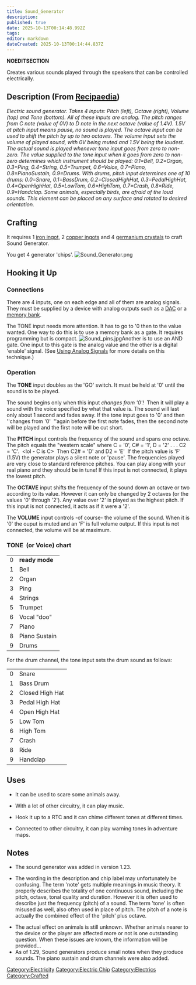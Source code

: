 ```yaml
---
title: Sound_Generator
description: 
published: true
date: 2025-10-13T00:14:48.992Z
tags: 
editor: markdown
dateCreated: 2025-10-13T00:14:44.837Z
---
```


__NOEDITSECTION__

Creates various sounds played through the speakers that can be
controlled electrically.

## Description (From [Recipaedia](.. "wikilink"))

*Electric sound generator. Takes 4 inputs: Pitch (left), Octave (right),
Volume (top) and Tone (bottom). All of these inputs are analog. The
pitch ranges from C note (value of 0V) to D note in the next octave
(value of 1.4V). 1.5V at pitch input means pause, no sound is played.
The octave input can be used to shift the pitch by up to two octaves.
The volume input sets the volume of played sound, with 0V being muted
and 1.5V being the loudest. The actual sound is played whenever tone
input goes from zero to non-zero. The value supplied to the tone input
when it goes from zero to non-zero determines which instrument should be
played: 0.1=Bell, 0.2=Organ, 0.3=Ping, 0.4=String, 0.5=Trumpet,
0.6=Voice, 0.7=Piano, 0.8=PianoSustain, 0.9=Drums. With drums, pitch
input determines one of 10 drums: 0.0=Snare, 0.1=BassDrum,
0.2=ClosedHighHat, 0.3=PedalHighHat, 0.4=OpenHighHat, 0.5=LowTom,
0.6=HighTom, 0.7=Crash, 0.8=Ride, 0.9=Handclap. Some animals, especially
birds, are afraid of the loud sounds. This element can be placed on any
surface and rotated to desired orientation.*

## Crafting

It requires 1 [iron ingot](Iron_Ingot "wikilink"), 2 [copper
ingots](Copper_Ingot "wikilink") and 4 [germanium
crystals](Germanium_Crystals "wikilink") to craft Sound Generator.

You get 4 generator 'chips'. ![Sound_Generator.png](Sound_Generator.png
"Sound_Generator.png")

## Hooking it Up

### Connections

There are 4 inputs, one on each edge and all of them are analog signals.
They must be supplied by a device with analog outputs such as a
[DAC](Digital_to_Analog_Converter.md "wikilink") or a [memory
bank](Memory_Bank.md "wikilink").

The TONE input needs more attention. It has to go to '0 then to the
value wanted. One way to do this is to use a memory bank as a gate. It
requires programming but is compact. ![Sound_pins.jpg](Sound_pins.jpg
"Sound_pins.jpg")Another is to use an AND gate. One input to this gate
is the analog value and the other is a digital 'enable' signal. (See
[Using Analog Signals](Using_Analog_Signals "wikilink") for more details
on this technique.)

### Operation

The **TONE** input doubles as the 'GO' switch. It must be held at '0'
until the sound is to be played.

The sound begins only when this input *changes from '0'\!*  Then it will
play a sound with the voice specified by what that value is.
<see table below> The sound will last only about 1 second and fades
away. If the tone input goes to '0' and then ''changes from '0'  ''again
before the first note fades, then the second note will be played and the
first note will be cut short.

The **PITCH** input controls the frequency of the sound and spans one
octave. The pitch equals the "western scale" where C = '0', C\# = '1', D
= '2' . . . C2 = 'C'.  \<lol - C is C\>  Then C2\# = 'D' and D2 = 'E' 
If the pitch value is 'F' (1.5V) the generator plays a silent note or
'pause'. The frequencies played are very close to standard reference
pitches. You can play along with your real piano and they should be in
tune\! If this input is not connected, it plays the lowest pitch.

The **OCTAVE** input shifts the frequency of the sound down an octave or
two according to its value. However it can only be changed by 2 octaves
(or the values '0' through '2'). Any value over '2' is played as the
highest pitch. If this input is not connected, it acts as if it were a
'2'.

The **VOLUME** input controls -of course- the volume of the sound. When
it is '0' the ouput is muted and an 'F' is full volume output. If this
input is not connected, the volume will be at maximum.

### TONE  (or Voice) chart

|   |                |
| - | -------------- |
| 0 | **ready mode** |
| 1 | Bell           |
| 2 | Organ          |
| 3 | Ping           |
| 4 | Strings        |
| 5 | Trumpet        |
| 6 | Vocal "doo"    |
| 7 | Piano          |
| 8 | Piano Sustain  |
| 9 | Drums          |

For the drum channel, the tone input sets the drum sound as follows:

|   |                 |
| - | --------------- |
| 0 | Snare           |
| 1 | Bass Drum       |
| 2 | Closed High Hat |
| 3 | Pedal High Hat  |
| 4 | Open High Hat   |
| 5 | Low Tom         |
| 6 | High Tom        |
| 7 | Crash           |
| 8 | Ride            |
| 9 | Handclap        |

## Uses

  - It can be used to scare some animals away.

<!-- end list -->

  - With a lot of other circuitry, it can play music.

<!-- end list -->

  - Hook it up to a RTC and it can chime different tones at different
    times.

<!-- end list -->

  - Connected to other circuitry, it can play warning tones in adventure
    maps.

## Notes

  - The sound generator was added in version 1.23.

<!-- end list -->

  - The wording in the description and chip label may unfortunately be
    confusing. The term 'note' gets multiple meanings in music theory.
    It properly describes the totality of one continuous sound,
    including the pitch, octave, tonal quality and duration. However it
    is often used to describe just the frequency (pitch) of a sound. The
    term 'tone' is often misused as well, also often used in place of
    pitch. The pitch of a note is actually the combined effect of the
    'pitch' plus octave.

<!-- end list -->

  - The actual effect on animals is still unknown. Whether animals
    nearer to the device or the player are affected more or not is one
    outstanding question. When these issues are known, the information
    will be provided...
  - As of 1.29, Sound generators produce small notes when they produce
    sounds. The piano sustain and drum channels were also added.

[Category:Electricity](Category:Electricity "wikilink")
[Category:Electric Chip](Category:Electric_Chip "wikilink")
[Category:Electrics](Category:Electrics "wikilink")
[Category:Crafted](Category:Crafted "wikilink")